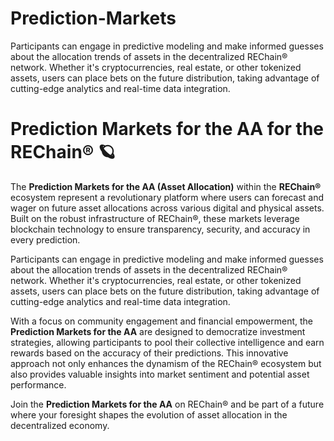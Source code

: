 # Prediction-Markets
Participants can engage in predictive modeling and make informed guesses about the allocation trends of assets in the decentralized REChain®️ network. Whether it's cryptocurrencies, real estate, or other tokenized assets, users can place bets on the future distribution, taking advantage of cutting-edge analytics and real-time data integration.

# Prediction Markets for the AA for the REChain®️ 🪐

The **Prediction Markets for the AA (Asset Allocation)** within the **REChain®️** ecosystem represent a revolutionary platform where users can forecast and wager on future asset allocations across various digital and physical assets. Built on the robust infrastructure of REChain®️, these markets leverage blockchain technology to ensure transparency, security, and accuracy in every prediction.

Participants can engage in predictive modeling and make informed guesses about the allocation trends of assets in the decentralized REChain®️ network. Whether it's cryptocurrencies, real estate, or other tokenized assets, users can place bets on the future distribution, taking advantage of cutting-edge analytics and real-time data integration.

With a focus on community engagement and financial empowerment, the **Prediction Markets for the AA** are designed to democratize investment strategies, allowing participants to pool their collective intelligence and earn rewards based on the accuracy of their predictions. This innovative approach not only enhances the dynamism of the REChain®️ ecosystem but also provides valuable insights into market sentiment and potential asset performance.

Join the **Prediction Markets for the AA** on REChain®️ and be part of a future where your foresight shapes the evolution of asset allocation in the decentralized economy.
